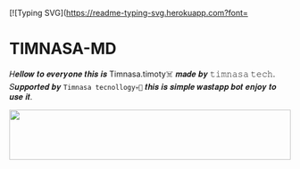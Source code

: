 
 [![Typing SVG](https://readme-typing-svg.herokuapp.com?font=
# TIMNASA-MD
𝐻𝒆𝒍𝒍𝒐𝒘 𝒕𝒐 𝒆𝒗𝒆𝒓𝒚𝒐𝒏𝒆 𝒕𝒉𝒊𝒔 𝒊𝒔 Timnasa.timoty☠️ 𝒎𝒂𝒅𝒆 𝒃𝒚 𝚝𝚒𝚖𝚗𝚊𝚜𝚊 𝚝𝚎𝚌𝚑. 𝑆𝒖𝒑𝒑𝒐𝒓𝒕𝒆𝒅 𝒃𝒚 `𝚃𝚒𝚖𝚗𝚊𝚜𝚊 𝚝𝚎𝚌𝚗𝚘𝚕𝚕𝚘𝚐𝚢💀👿` 𝒕𝒉𝒊𝒔 𝒊𝒔 𝒔𝒊𝒎𝒑𝒍𝒆 𝒘𝒂𝒔𝒕𝒂𝒑𝒑 𝒃𝒐𝒕 𝒆𝒏𝒋𝒐𝒚 𝒕𝒐 𝒖𝒔𝒆 𝒊𝒕.

</p>
 <img src="https://i.imgur.com/dBaSKWF.gif" height="90" width="100%">

 <a href src="https://i.imgur.com/dBaSKWF.gif" height="90" width="100%">
